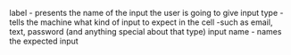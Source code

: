 label - presents the name of the input the user is going to give
input type - tells the machine what kind of input to expect in the cell
        -such as email, text, password (and anything special about that type)
input name - names the expected input
